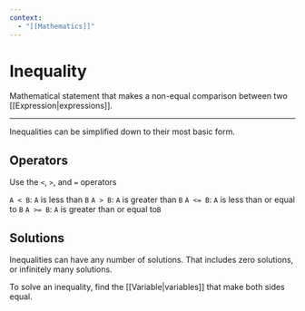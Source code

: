 ```yaml
---
context:
  - "[[Mathematics]]"
---
```


# Inequality

Mathematical statement that makes a non-equal comparison between two [[Expression|expressions]].

---

Inequalities can be simplified down to their most basic form.

## Operators

Use the `<`, `>`, and `=` operators

`A < B`: `A` is less than `B`
`A > B`: `A` is greater than `B`
`A <= B`: `A` is less than or equal to `B`
`A >= B`: `A` is greater than or equal to`B`

## Solutions

Inequalities can have any number of solutions. That includes zero solutions, or infinitely many solutions.

To solve an inequality, find the [[Variable|variables]] that make both sides equal.
